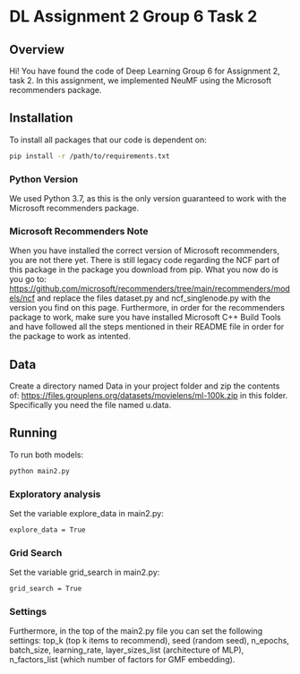 # DL Assignment 2 Group 6 Task 2

## Overview
Hi! You have found the code of Deep Learning Group 6 for Assignment 2, task 2.
In this assignment, we implemented NeuMF using the Microsoft recommenders package.

## Installation
To install all packages that our code is dependent on:
```bash
pip install -r /path/to/requirements.txt
```

### Python Version
We used Python 3.7, as this is the only version guaranteed to work with the Microsoft recommenders package.


### Microsoft Recommenders Note
When you have installed the correct version of Microsoft recommenders, you are not there yet.
There is still legacy code regarding the NCF part of this package in the package you download from pip.
What you now do is you go to: 
https://github.com/microsoft/recommenders/tree/main/recommenders/models/ncf and replace the files 
dataset.py and ncf_singlenode.py with the version you find on this page.
Furthermore, in order for the recommenders package to work, make sure you have installed Microsoft C++ Build Tools and 
have followed all the steps mentioned in their README file in order for the package to work as intented.

## Data
Create a directory named Data in your project folder and zip the contents of: https://files.grouplens.org/datasets/movielens/ml-100k.zip
in this folder. Specifically you need the file named u.data.
## Running

To run both models:
```bash
python main2.py
```

### Exploratory analysis
Set the variable explore_data in main2.py:
```bash
explore_data = True
```

### Grid Search
Set the variable grid_search in main2.py:
```bash
grid_search = True
```

### Settings
Furthermore,  in the top of the main2.py file you can set the following settings:
top_k (top k items to recommend), seed (random seed), n_epochs,
batch_size, learning_rate, layer_sizes_list (architecture of MLP), n_factors_list 
(which number of factors for GMF embedding).
   
